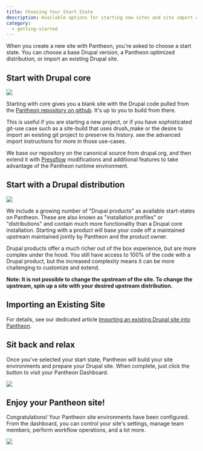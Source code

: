 ```yaml
---
title: Choosing Your Start State
description: Available options for starting new sites and site import considerations
category:
  - getting-started
---
```


When you create a new site with Pantheon, you're asked to choose a start state. You can choose a base Drupal version, a Pantheon optimized distribution, or import an existing Drupal site.

## Start with Drupal core

![](http://helpdesk.getpantheon.com/customer/portal/attachments/214002)

Starting with core gives you a blank site with the Drupal code pulled from the [Pantheon repository on github](https://github.com/pantheon-systems). It's up to you to build from there.

This is useful if you are starting a new project, or if you have sophisticated git-use case such as a site-build that uses drush_make or the desire to import an existing git project to preserve its history. see the advanced import instructions for more in those use-cases.

We base our repository on the canonical source from drupal.org, and then extend it with [Pressflow](http://pressflow.org/) modifications and additional features to take advantage of the Pantheon runtime environment.

## Start with a Drupal distribution

![](http://helpdesk.getpantheon.com/customer/portal/attachments/214003)

We include a growing number of "Drupal products" as available start-states on Pantheon. These are also known as "installation profiles" or "distributions" and contain much more functionality than a Drupal core installation. Starting with a product will base your code off a maintained upstream maintained jointly by Pantheon and the product owner.

Drupal products offer a much richer out of the box experience, but are more complex under the hood. You still have access to 100% of the code with a Drupal product, but the increased complexity means it can be more challenging to customize and extend.

**Note: It is not possible to change the upstream of the site. To change the upstream, spin up a site with your desired upstream distribution.**

## Importing an Existing Site

For details, see our dedicated article [Importing an existing Drupal site into Pantheon](http://helpdesk.getpantheon.com/customer/portal/docs/articles/361251).

## Sit back and relax

Once you've selected your start state, Pantheon will build your site environments and prepare your Drupal site. When complete, just click the button to visit your Pantheon Dashboard.

![](http://helpdesk.getpantheon.com/customer/portal/attachments/214006)

## Enjoy your Pantheon site!

Congratulations! Your Pantheon site environments have been configured. From the dashboard, you can control your site's settings, manage team members, perform workflow operations, and a lot more.

![](http://helpdesk.getpantheon.com/customer/portal/attachments/214008)
